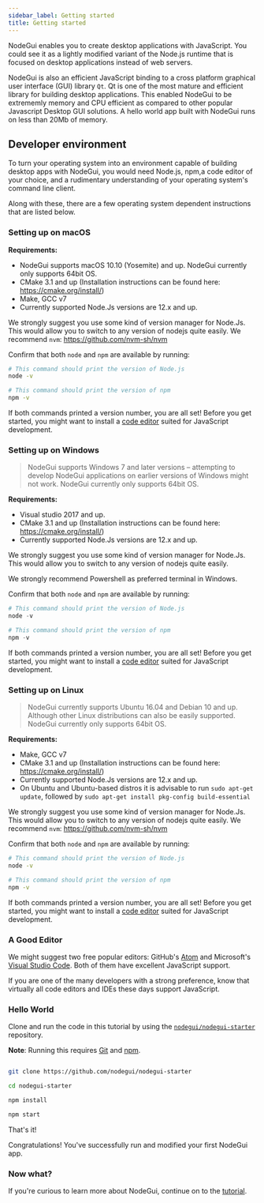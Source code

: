 ```yaml
---
sidebar_label: Getting started
title: Getting started
---
```


NodeGui enables you to create desktop applications with JavaScript. You could see it
as a lightly modified variant of the Node.js runtime that is focused on desktop applications
instead of web servers.

NodeGui is also an efficient JavaScript binding to a cross platform graphical user interface
(GUI) library `Qt`. Qt is one of the most mature and efficient library for building desktop applications.
This enabled NodeGui to be extrememly memory and CPU efficient as compared to other popular Javascript Desktop GUI solutions. A hello world app built with NodeGui runs on less than 20Mb of memory.

## Developer environment

To turn your operating system into an environment capable of building desktop apps with NodeGui, you would need Node.js, npm,a code editor of your choice, and a rudimentary understanding of your operating system's command line client.

Along with these, there are a few operating system dependent instructions that are listed below.

### Setting up on macOS

**Requirements:**

- NodeGui supports macOS 10.10 (Yosemite) and up. NodeGui currently only supports 64bit OS.
- CMake 3.1 and up (Installation instructions can be found here: https://cmake.org/install/)
- Make, GCC v7
- Currently supported Node.Js versions are 12.x and up.

We strongly suggest you use some kind of version manager for Node.Js. This would allow you to switch to any version of nodejs quite easily. We recommend `nvm`: https://github.com/nvm-sh/nvm

Confirm that both `node` and `npm` are available by running:

```sh
# This command should print the version of Node.js
node -v

# This command should print the version of npm
npm -v
```

If both commands printed a version number, you are all set! Before you get
started, you might want to install a [code editor](#a-good-editor) suited
for JavaScript development.

### Setting up on Windows

> NodeGui supports Windows 7 and later versions – attempting to develop NodeGui
> applications on earlier versions of Windows might not work. NodeGui currently only supports 64bit OS.

**Requirements:**

- Visual studio 2017 and up.
- CMake 3.1 and up (Installation instructions can be found here: https://cmake.org/install/)
- Currently supported Node.Js versions are 12.x and up.

We strongly suggest you use some kind of version manager for Node.Js. This would allow you to switch to any version of nodejs quite easily.

We strongly recommend Powershell as preferred terminal in Windows.

Confirm that both `node` and `npm` are available by running:

```powershell
# This command should print the version of Node.js
node -v

# This command should print the version of npm
npm -v
```

If both commands printed a version number, you are all set! Before you get
started, you might want to install a [code editor](#a-good-editor) suited
for JavaScript development.

### Setting up on Linux

> NodeGui currently supports Ubuntu 16.04 and Debian 10 and up. Although other Linux distributions can also be easily supported. NodeGui currently only supports 64bit OS.

**Requirements:**

- Make, GCC v7
- CMake 3.1 and up (Installation instructions can be found here: https://cmake.org/install/)
- Currently supported Node.Js versions are 12.x and up.
- On Ubuntu and Ubuntu-based distros it is advisable to run `sudo apt-get update`, followed by `sudo apt-get install pkg-config build-essential`

We strongly suggest you use some kind of version manager for Node.Js. This would allow you to switch to any version of nodejs quite easily. We recommend `nvm`: https://github.com/nvm-sh/nvm

Confirm that both `node` and `npm` are available by running:

```sh
# This command should print the version of Node.js
node -v

# This command should print the version of npm
npm -v
```

If both commands printed a version number, you are all set! Before you get
started, you might want to install a [code editor](#a-good-editor) suited
for JavaScript development.

### A Good Editor

We might suggest two free popular editors:
GitHub's [Atom][atom] and Microsoft's [Visual Studio Code][code]. Both of
them have excellent JavaScript support.

If you are one of the many developers with a strong preference, know that
virtually all code editors and IDEs these days support JavaScript.

[code]: https://code.visualstudio.com/
[atom]: https://atom.io/

### Hello World

Clone and run the code in this tutorial by using the
[`nodegui/nodegui-starter`][quick-start] repository.

**Note**: Running this requires [Git](https://git-scm.com) and [npm](https://www.npmjs.com/).

```sh

git clone https://github.com/nodegui/nodegui-starter

cd nodegui-starter

npm install

npm start

```

That's it!

Congratulations! You've successfully run and modified your first NodeGui app.

### Now what?

If you're curious to learn more about NodeGui, continue on to the [tutorial](tutorial.md).

[quick-start]: https://github.com/nodegui/nodegui-starter
